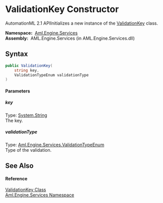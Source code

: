 ValidationKey Constructor
=========================
AutomationML 2.1 APIInitializes a new instance of the [ValidationKey][1] class.

  **Namespace:**  [Aml.Engine.Services][2]  
  **Assembly:**  AML.Engine.Services (in AML.Engine.Services.dll)

Syntax
------

```csharp
public ValidationKey(
	string key,
	ValidationTypeEnum validationType
)
```

#### Parameters

##### *key*
Type: [System.String][3]  
The key.

##### *validationType*
Type: [Aml.Engine.Services.ValidationTypeEnum][4]  
Type of the validation.


See Also
--------

#### Reference
[ValidationKey Class][1]  
[Aml.Engine.Services Namespace][2]  

[1]: README.md
[2]: ../README.md
[3]: https://docs.microsoft.com/dotnet/api/system.string
[4]: ../ValidationTypeEnum/README.md
[5]: https://www.automationml.org
[6]: ../../icons/logoShade.png